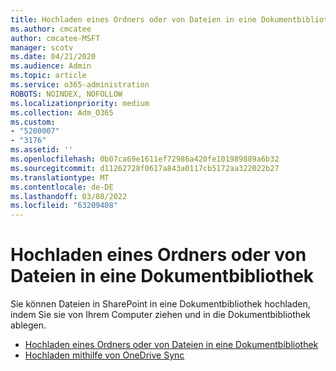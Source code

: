 ```yaml
---
title: Hochladen eines Ordners oder von Dateien in eine Dokumentbibliothek
ms.author: cmcatee
author: cmcatee-MSFT
manager: scotv
ms.date: 04/21/2020
ms.audience: Admin
ms.topic: article
ms.service: o365-administration
ROBOTS: NOINDEX, NOFOLLOW
ms.localizationpriority: medium
ms.collection: Adm_O365
ms.custom:
- "5200007"
- "3176"
ms.assetid: ''
ms.openlocfilehash: 0b07ca69e1611ef72986a420fe101989889a6b32
ms.sourcegitcommit: d11262728f0617a843a0117cb5172aa322022b27
ms.translationtype: MT
ms.contentlocale: de-DE
ms.lasthandoff: 03/08/2022
ms.locfileid: "63209408"
---
```

# <a name="upload-a-folder-or-files-to-a-document-library"></a>Hochladen eines Ordners oder von Dateien in eine Dokumentbibliothek

Sie können Dateien in SharePoint in eine Dokumentbibliothek hochladen, indem Sie sie von Ihrem Computer ziehen und in die Dokumentbibliothek ablegen.

* [Hochladen eines Ordners oder von Dateien in eine Dokumentbibliothek](https://support.office.com/article/upload-a-folder-or-files-to-a-document-library-eb18fcba-c953-4d45-8d90-8da66edeacdb)
* [Hochladen mithilfe von OneDrive Sync](https://support.office.com/article/sync-files-with-onedrive-in-windows-615391c4-2bd3-4aae-a42a-858262e42a49)